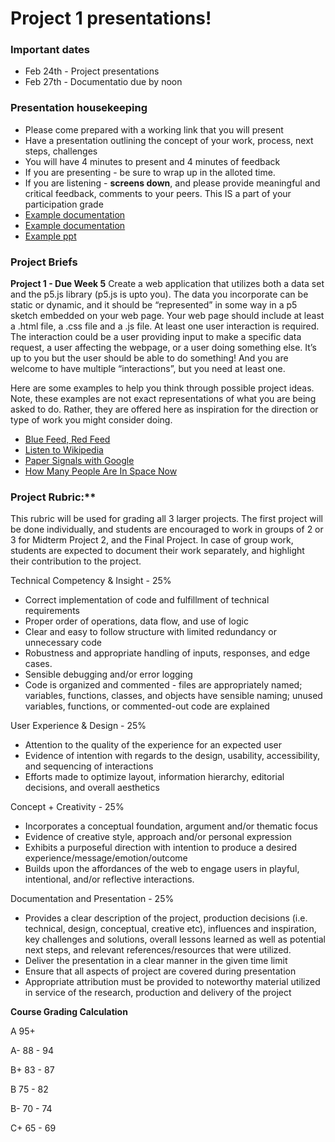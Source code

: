 # Project 1 presentations!

### Important dates
* Feb 24th - Project presentations
* Feb 27th - Documentatio due by noon

### Presentation housekeeping
* Please come prepared with a working link that you will present
* Have a presentation outlining the concept of your work, process, next steps, challenges
* You will have 4 minutes to present and 4 minutes of feedback
* If you are presenting - be sure to wrap up in the alloted time.
* If you are listening - **screens down**, and please provide meaningful and critical feedback, comments to your peers. This IS a part of your participation grade
* [Example documentation](https://fearless-operation-603.notion.site/Paper-Boats-That-Float-57806ef95b644f06b47b427020cd2755)
* [Example documentation](https://reeeecaa.notion.site/Connections-Lab-Final-Project-Documentation-41f220426a614780b58aca29aaf1ec99)
* [Example ppt](https://onedrive.live.com/view.aspx?resid=4A39D0633AA619BF!104635&ithint=file%2cpptx&authkey=!AIY8PdaWNBTZopw)

### Project Briefs
**Project 1 - Due Week 5**
Create a web application that utilizes both a data set and the p5.js library (p5.js is upto you). The data you incorporate can be static or dynamic, and it should be “represented” in some way in a p5 sketch embedded on your web page.  Your web page should include at least a .html file, a .css file and a .js file. At least one user interaction is required. The interaction could be a user providing input to make a specific data request, a user affecting the webpage, or a user doing something else. It’s up to you but the user should be able to do something! And you are welcome to have multiple “interactions”, but you need at least one.

Here are some examples to help you think through possible project ideas. Note, these examples are not exact representations of what you are being asked to do. Rather, they are offered here as inspiration for the direction or type of work you might consider doing.

* [Blue Feed, Red Feed](http://graphics.wsj.com/blue-feed-red-feed/)
* [Listen to Wikipedia]( http://listen.hatnote.com/)
* [Paper Signals with Google](https://papersignals.withgoogle.com/)
* [How Many People Are In Space Now](https://www.howmanypeopleareinspacerightnow.com/)


### Project Rubric:**
This rubric will be used for grading all 3 larger projects. The first project will be done individually, and students are encouraged to work in groups of 2 or 3 for Midterm Project 2, and the Final Project. 
In case of group work, students are expected to document their work separately, and highlight their contribution to the project.

Technical Competency & Insight - 25% 
* Correct implementation of code and fulfillment of technical requirements 
* Proper order of operations, data flow, and use of logic
* Clear and easy to follow structure with limited redundancy or unnecessary code
* Robustness and appropriate handling of inputs, responses, and edge cases. 
* Sensible debugging and/or error logging
* Code is organized and commented - files are appropriately named; variables, functions, classes, and objects have sensible naming; unused variables, functions, or commented-out code are explained

User Experience & Design - 25%
* Attention to the quality of the experience for an expected user
* Evidence of  intention with regards to the design, usability, accessibility, and sequencing of interactions
* Efforts made to optimize layout, information hierarchy, editorial decisions, and overall aesthetics 

Concept + Creativity - 25%
* Incorporates a conceptual foundation, argument and/or thematic focus
* Evidence of creative style, approach and/or personal expression
* Exhibits a purposeful direction with intention to produce a desired experience/message/emotion/outcome
* Builds upon the affordances of the web to engage users in playful,  intentional, and/or reflective interactions.

Documentation and Presentation - 25%
* Provides a clear description of the project, production decisions (i.e. technical, design, conceptual, creative etc), influences and inspiration, key challenges and solutions, overall lessons learned as well as potential next steps, and relevant references/resources that were utilized. 
* Deliver the presentation in a clear manner in the given time limit
* Ensure that all aspects of project are covered during presentation
* Appropriate attribution must be provided to noteworthy material utilized in service of  the research, production and delivery of the project

**Course Grading Calculation**

A         95+

A-         88 - 94

B+         83 - 87

B          75 - 82

B-         70 - 74

C+         65 - 69

